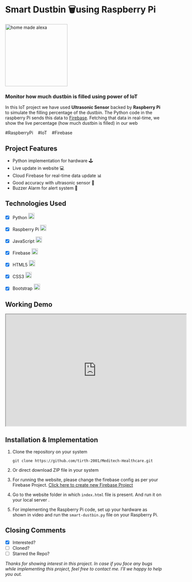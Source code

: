 # Smart Dustbin 🗑️using Raspberry Pi

<img src="https://firebasestorage.googleapis.com/v0/b/smart-home-9497d.appspot.com/o/Other%20Images%2Fdustbin.png?alt=media&token=226a6f48-69de-420e-af83-43822f03c9a7" alt="home made alexa" width="200" />

### Monitor how much dustbin is filled using power of IoT


In this IoT project we have used **Ultrasonic Sensor** backed by **Raspberry Pi** to simulate the filling percentage of the dustbin. The Python code in the raspberry Pi sends this data to [Firebase](https://firebase.google.com). Fetching that data in real-time, we show the live percentage (how much dustbin is filled) in our web

\#RaspberryPi &nbsp;&nbsp;   \#IoT &nbsp;&nbsp;   \#Firebase 



## Project Features

 - Python implementation for hardware 🕹️
 - Live update in website 💻
 - Cloud Firebase for real-time data update 📊
 - Good accuracy with ultrasonic sensor 💯
 - Buzzer Alarm for alert system 🚨
 
 ## Technologies Used
 - [x] Python <img src="https://firebasestorage.googleapis.com/v0/b/smart-home-9497d.appspot.com/o/Other%20Images%2F005-python.png?alt=media&token=067ada19-745a-4e4b-be1a-55c389e05fb3" alt="drawing" width="20"/>
 - [x] Raspberry Pi <img src="https://firebasestorage.googleapis.com/v0/b/smart-home-9497d.appspot.com/o/Other%20Images%2F002-raspberry-pi.png?alt=media&token=e7bae430-f505-4c5b-b5f1-896b1914fb0d" alt="drawing" width="20"/>
 - [x] JavaScript <img src="https://firebasestorage.googleapis.com/v0/b/smart-home-9497d.appspot.com/o/Other%20Images%2F029-javascript.png?alt=media&token=a1e50d7d-99bc-4031-b9ba-61d54a883943" alt="drawing" width="20"/>
 - [x] Firebase <img src="https://firebasestorage.googleapis.com/v0/b/smart-home-9497d.appspot.com/o/Other%20Images%2Ffirebase.png?alt=media&token=84e5e47a-fd0c-44ef-bb71-b95f0bc73d3f" alt="drawing" width="20"/>

 - [x] HTML5 <img src="https://firebasestorage.googleapis.com/v0/b/smart-home-9497d.appspot.com/o/Other%20Images%2F030-html-5.png?alt=media&token=071ccd89-8c9e-42de-9b29-c64b19f915a0" alt="drawing" width="20"/>
 - [x] CSS3 <img src="https://firebasestorage.googleapis.com/v0/b/smart-home-9497d.appspot.com/o/Other%20Images%2F031-css.png?alt=media&token=2989a1b9-7c67-4517-8c8e-68999110015a" alt="drawing" width="20"/>
 - [x] Bootstrap <img src="https://firebasestorage.googleapis.com/v0/b/smart-home-9497d.appspot.com/o/Other%20Images%2Fbootstrap.png?alt=media&token=c9ff9a35-cdf4-491f-b538-547df1c6d61f" alt="drawing" width="20"/>

 ## Working Demo
 
 <iframe width="580"  height="360"  
src="https://www.youtube.com/embed/2eZaZ7Ptsnc?autoplay=1&mute=1&controls=1">  
</iframe>

 ## Installation & Implementation

1.  Clone the repository on your system
    
    `git clone https://github.com/tirth-2001/Meditech-Healthcare.git`
    
2.  Or direct download ZIP file in your system
3. For running the website, please change the firebase config as per your Firebase Project. [Click here to create new Firebase Project](https://firebase.google.com/)
4. Go to the website folder in which `index.html` file is present. And run it on your local server .
5. For implementing the Raspberry Pi code, set up your hardware as shown in video and run the `smart-dustbin.py` file on your Raspberry Pi.

## Closing Comments

 - [x] Interested? 
 - [ ] Cloned?
 - [ ] Starred the Repo?
 
*Thanks for showing interest in this project. In case if you face any bugs while implementing this project, feel free to contact me. I'll we happy to help you out.*
 

 

